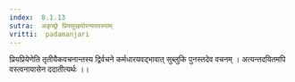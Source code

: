 ```yaml
---
index:  8.1.13
sutra:  अकृच्छ्रे प्रियसुखयोरन्यतरस्याम्
vritti:  padamanjari
---
```


प्रियप्रियेणेति तृतीयैकवचनान्तस्य द्विर्वचने कर्मधारयवद्भावात् सुब्लुकि पुनस्तदेव वचनम् । अत्यन्तदयितमपि वस्त्वनायासेन ददातीत्यर्थः ।।
